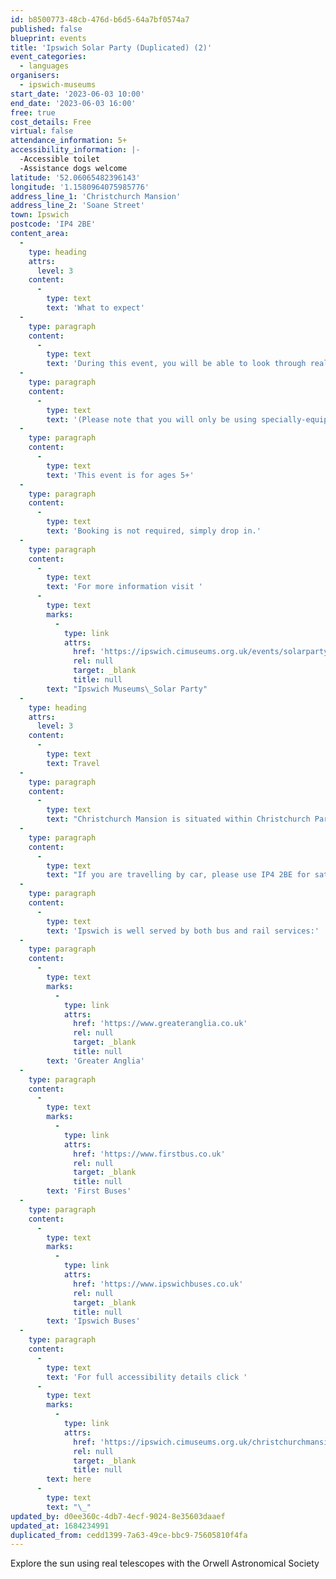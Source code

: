 ```yaml
---
id: b8500773-48cb-476d-b6d5-64a7bf0574a7
published: false
blueprint: events
title: 'Ipswich Solar Party (Duplicated) (2)'
event_categories:
  - languages
organisers:
  - ipswich-museums
start_date: '2023-06-03 10:00'
end_date: '2023-06-03 16:00'
free: true
cost_details: Free
virtual: false
attendance_information: 5+
accessibility_information: |-
  -Accessible toilet
  -Assistance dogs welcome
latitude: '52.06065482396143'
longitude: '1.1580964075985776'
address_line_1: 'Christchurch Mansion'
address_line_2: 'Soane Street'
town: Ipswich
postcode: 'IP4 2BE'
content_area:
  -
    type: heading
    attrs:
      level: 3
    content:
      -
        type: text
        text: 'What to expect'
  -
    type: paragraph
    content:
      -
        type: text
        text: 'During this event, you will be able to look through real telescopes and other equipment to explore our star – the Sun. You will be joined by experts from the Orwell Astronomical Society who will astound you with their knowledge and equipment.'
  -
    type: paragraph
    content:
      -
        type: text
        text: '(Please note that you will only be using specially-equipped telescopes to safely look at the Sun.)'
  -
    type: paragraph
    content:
      -
        type: text
        text: 'This event is for ages 5+'
  -
    type: paragraph
    content:
      -
        type: text
        text: 'Booking is not required, simply drop in.'
  -
    type: paragraph
    content:
      -
        type: text
        text: 'For more information visit '
      -
        type: text
        marks:
          -
            type: link
            attrs:
              href: 'https://ipswich.cimuseums.org.uk/events/solarparty/'
              rel: null
              target: _blank
              title: null
        text: "Ipswich Museums\_Solar Party"
  -
    type: heading
    attrs:
      level: 3
    content:
      -
        type: text
        text: Travel
  -
    type: paragraph
    content:
      -
        type: text
        text: "Christchurch Mansion is situated within Christchurch Park in the heart of\_Ipswich.\_"
  -
    type: paragraph
    content:
      -
        type: text
        text: "If you are travelling by car, please use IP4 2BE for sat navs.\_The closest car park\_is\_William Street\_(IP1 3HX) or Crown carpark (IP1 3HS), where Blue badge holders can park for free for up to 3 hours."
  -
    type: paragraph
    content:
      -
        type: text
        text: 'Ipswich is well served by both bus and rail services:'
  -
    type: paragraph
    content:
      -
        type: text
        marks:
          -
            type: link
            attrs:
              href: 'https://www.greateranglia.co.uk'
              rel: null
              target: _blank
              title: null
        text: 'Greater Anglia'
  -
    type: paragraph
    content:
      -
        type: text
        marks:
          -
            type: link
            attrs:
              href: 'https://www.firstbus.co.uk'
              rel: null
              target: _blank
              title: null
        text: 'First Buses'
  -
    type: paragraph
    content:
      -
        type: text
        marks:
          -
            type: link
            attrs:
              href: 'https://www.ipswichbuses.co.uk'
              rel: null
              target: _blank
              title: null
        text: 'Ipswich Buses'
  -
    type: paragraph
    content:
      -
        type: text
        text: 'For full accessibility details click '
      -
        type: text
        marks:
          -
            type: link
            attrs:
              href: 'https://ipswich.cimuseums.org.uk/christchurchmansionaccess/'
              rel: null
              target: _blank
              title: null
        text: here
      -
        type: text
        text: "\_"
updated_by: d0ee360c-4db7-4ecf-9024-8e35603daaef
updated_at: 1684234991
duplicated_from: cedd1399-7a63-49ce-bbc9-75605810f4fa
---
```

Explore the sun using real telescopes with the Orwell Astronomical Society